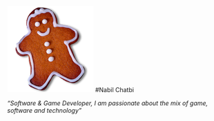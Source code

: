 ![](img/gingerbread.png)
#Nabil Chatbi

*“Software & Game Developer, I am passionate about the mix of game, software and technology”*

